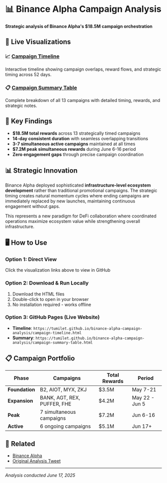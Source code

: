 # 📊 Binance Alpha Campaign Analysis

**Strategic analysis of Binance Alpha's $18.5M campaign orchestration**

## 🚀 Live Visualizations

### 📈 [Campaign Timeline](./campaign-timeline.html)
Interactive timeline showing campaign overlaps, reward flows, and strategic timing across 52 days.

### 📋 [Campaign Summary Table](./campaign-summary-table.html) 
Complete breakdown of all 13 campaigns with detailed timing, rewards, and strategic notes.

## 🎯 Key Findings

- **$18.5M total rewards** across 13 strategically timed campaigns
- **14-day consistent duration** with seamless overlapping transitions
- **3-7 simultaneous active campaigns** maintained at all times
- **$7.2M peak simultaneous rewards** during June 6-16 period
- **Zero engagement gaps** through precise campaign coordination

## 📊 Strategic Innovation

Binance Alpha deployed sophisticated **infrastructure-level ecosystem development** rather than traditional promotional campaigns. The strategic timing creates natural momentum cycles where ending campaigns are immediately replaced by new launches, maintaining continuous engagement without gaps.

This represents a new paradigm for DeFi collaboration where coordinated operations maximize ecosystem value while strengthening overall infrastructure.

## 🖥️ How to Use

### Option 1: Direct View
Click the visualization links above to view in GitHub

### Option 2: Download & Run Locally
1. Download the HTML files
2. Double-click to open in your browser
3. No installation required - works offline

### Option 3: GitHub Pages (Live Website)
- **Timeline**: `https://tumilet.github.io/binance-alpha-campaign-analysis/campaign-timeline.html`
- **Summary**: `https://tumilet.github.io/binance-alpha-campaign-analysis/campaign-summary-table.html`

## 📋 Campaign Portfolio

| Phase | Campaigns | Total Rewards | Period |
|-------|-----------|---------------|---------|
| **Foundation** | B2, AIOT, MYX, ZKJ | $3.5M | May 7-21 |
| **Expansion** | BANK, AGT, REX, PUFFER, FHE | $4.2M | May 22 - Jun 5 |
| **Peak** | 7 simultaneous campaigns | $7.2M | Jun 6-16 |
| **Active** | 6 ongoing campaigns | $5.1M | Jun 17+ |

## 🔗 Related

- [Binance Alpha](https://www.binance.com/en/alpha)
- [Original Analysis Tweet](https://x.com/tumilett/status/1934871171071111237)

---
*Analysis conducted June 17, 2025*
